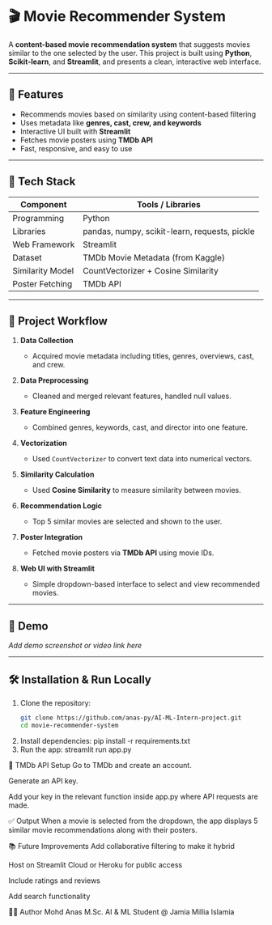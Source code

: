 # 🎬 Movie Recommender System

A **content-based movie recommendation system** that suggests movies similar to the one selected by the user. This project is built using **Python**, **Scikit-learn**, and **Streamlit**, and presents a clean, interactive web interface.

---

## 🚀 Features

- Recommends movies based on similarity using content-based filtering  
- Uses metadata like **genres, cast, crew, and keywords**  
- Interactive UI built with **Streamlit**  
- Fetches movie posters using **TMDb API**  
- Fast, responsive, and easy to use

---

## 📌 Tech Stack

| Component         | Tools / Libraries                           |
|------------------|---------------------------------------------|
| Programming      | Python                                       |
| Libraries        | pandas, numpy, scikit-learn, requests, pickle |
| Web Framework    | Streamlit                                    |
| Dataset          | TMDb Movie Metadata (from Kaggle)            |
| Similarity Model | CountVectorizer + Cosine Similarity          |
| Poster Fetching  | TMDb API                                     |

---

## 🧠 Project Workflow

1. **Data Collection**  
   - Acquired movie metadata including titles, genres, overviews, cast, and crew.

2. **Data Preprocessing**  
   - Cleaned and merged relevant features, handled null values.

3. **Feature Engineering**  
   - Combined genres, keywords, cast, and director into one feature.

4. **Vectorization**  
   - Used `CountVectorizer` to convert text data into numerical vectors.

5. **Similarity Calculation**  
   - Used **Cosine Similarity** to measure similarity between movies.

6. **Recommendation Logic**  
   - Top 5 similar movies are selected and shown to the user.

7. **Poster Integration**  
   - Fetched movie posters via **TMDb API** using movie IDs.

8. **Web UI with Streamlit**  
   - Simple dropdown-based interface to select and view recommended movies.

---

## 📸 Demo

*Add demo screenshot or video link here*

---

## 🛠️ Installation & Run Locally

1. Clone the repository:
   ```bash
   git clone https://github.com/anas-py/AI-ML-Intern-project.git
   cd movie-recommender-system
2. Install dependencies:
pip install -r requirements.txt
3. Run the app:
streamlit run app.py

🔑 TMDb API Setup
Go to TMDb and create an account.

Generate an API key.

Add your key in the relevant function inside app.py where API requests are made.

✅ Output
When a movie is selected from the dropdown, the app displays 5 similar movie recommendations along with their posters.

📚 Future Improvements
Add collaborative filtering to make it hybrid

Host on Streamlit Cloud or Heroku for public access

Include ratings and reviews

Add search functionality

🙋‍♂️ Author
Mohd Anas
M.Sc. AI & ML Student @ Jamia Millia Islamia
